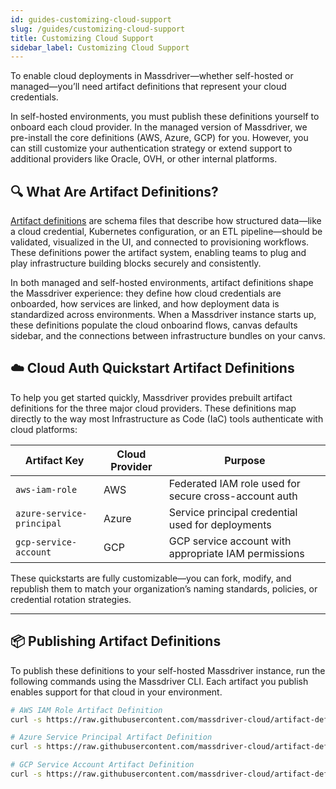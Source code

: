```yaml
---
id: guides-customizing-cloud-support
slug: /guides/customizing-cloud-support
title: Customizing Cloud Support
sidebar_label: Customizing Cloud Support
---
```


To enable cloud deployments in Massdriver—whether self-hosted or managed—you’ll need artifact definitions that represent your cloud credentials.

In self-hosted environments, you must publish these definitions yourself to onboard each cloud provider. In the managed version of Massdriver, we pre-install the core definitions (AWS, Azure, GCP) for you. However, you can still customize your authentication strategy or extend support to additional providers like Oracle, OVH, or other internal platforms.

## 🔍 What Are Artifact Definitions?

[Artifact definitions](/concepts/artifact-definitions) are schema files that describe how structured data—like a cloud credential, Kubernetes configuration, or an ETL pipeline—should be validated, visualized in the UI, and connected to provisioning workflows. These definitions power the artifact system, enabling teams to plug and play infrastructure building blocks securely and consistently.

In both managed and self-hosted environments, artifact definitions shape the Massdriver experience: they define how cloud credentials are onboarded, how services are linked, and how deployment data is standardized across environments. When a Massdriver instance starts up, these definitions populate the cloud onboarind flows, canvas defaults sidebar, and the connections between infrastructure bundles on your canvs.

## ☁️ Cloud Auth Quickstart Artifact Definitions

To help you get started quickly, Massdriver provides prebuilt artifact definitions for the three major cloud providers. These definitions map directly to the way most Infrastructure as Code (IaC) tools authenticate with cloud platforms:

| Artifact Key              | Cloud Provider | Purpose                                               |
| ------------------------- | -------------- | ----------------------------------------------------- |
| `aws-iam-role`            | AWS            | Federated IAM role used for secure cross-account auth |
| `azure-service-principal` | Azure          | Service principal credential used for deployments     |
| `gcp-service-account`     | GCP            | GCP service account with appropriate IAM permissions  |

These quickstarts are fully customizable—you can fork, modify, and republish them to match your organization’s naming standards, policies, or credential rotation strategies.

---

## 📦 Publishing Artifact Definitions

To publish these definitions to your self-hosted Massdriver instance, run the following commands using the Massdriver CLI. Each artifact you publish enables support for that cloud in your environment.

```bash
# AWS IAM Role Artifact Definition
curl -s https://raw.githubusercontent.com/massdriver-cloud/artifact-definitions/refs/heads/main/dist/aws-iam-role.json | mass definition publish -

# Azure Service Principal Artifact Definition
curl -s https://raw.githubusercontent.com/massdriver-cloud/artifact-definitions/refs/heads/main/dist/azure-service-principal.json | mass definition publish -

# GCP Service Account Artifact Definition
curl -s https://raw.githubusercontent.com/massdriver-cloud/artifact-definitions/refs/heads/main/dist/gcp-service-account.json | mass definition publish -
